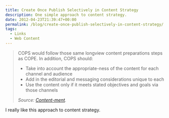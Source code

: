 ```yaml
---
title: Create Once Publish Selectively in Content Strategy
description: One simple approach to content strategy.
date: 2012-04-23T21:39:47+00:00
permalink: /blog/create-once-publish-selectively-in-content-strategy/
tags:
  - Links
  - Web Content
---
```


> COPS would follow those same longview content preparations steps as COPE. In addition, COPS should:
> 
>   * Take into account the appropriate-ness of the content for each channel and audience
>   * Add in the editorial and messaging considerations unique to each
>   * Use the content only if it meets stated objectives and goals via those channels
> 
> <cite>Source: [Content-ment](http://www.content-ment.com/2012/03/dont-just-cope-call-cops-on-your.html).</cite>

I really like this approach to content strategy.